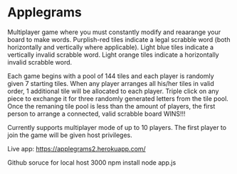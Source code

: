 # Applegrams

Multiplayer game where you must constantly modify and reaarange your board to make words. Purplish-red tiles indicate a legal scrabble word (both horizontally and vertically where applicable). Light blue tiles indicate a vertically invalid scrabble word. Light orange tiles indicate a horizontally invalid scrabble word.

Each game begins with a pool of 144 tiles and each player is randomly given 7 starting tiles. When any player arranges all his/her tiles in valid order, 1 additional tile will be allocated to each player. Triple click on any piece to exchange it for three randomly generated letters from the tile pool. Once the remaning tile pool is less than the amount of players, the first person to arrange a connected, valid scrabble board WINS!!!

Currently supports multiplayer mode of up to 10 players. The first player to join the game will be given host privileges.

Live app: https://applegrams2.herokuapp.com/


Github soruce for local host 3000
npm install
node app.js
